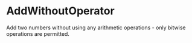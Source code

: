 # AddWithoutOperator

Add two numbers without using any arithmetic operations - only bitwise operations are permitted.
